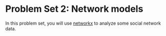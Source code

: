 Problem Set 2: Network models
===

In this problem set, you will use [networkx](https://networkx.github.io/) to analyze some social network data.